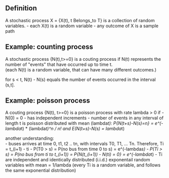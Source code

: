 Definition
--------------------

A stochastic process X = {X(t), t Belongs_to T} is a collection of random variables.
	- each X(t) is a random variable
	- any outcome of X is a sample path


Example: counting process
------------------------

A stochastic process {N(t),t>=0} is a couting process if N(t) represents the number of "events" that have occurred up to time t.  
(each N(t) is a random variable, that can have many different outcomes.)

for s < t, N(t) - N(s) equals the number of events occurred in the interval (s,t].

Example: poisson process
----------------------------
A couting process {N(t), t>=0} is a poisson process with rate lambda > 0 if
	- N(0) = 0
	- has independent increments
	- number of events in any interval of length t is poisson distributed with mean (lambda*t): P{N(t+s)-N(s)=n} = e^(-lambda*t) * (lambda*t)^n / n! and E(N(t+s)-N(s) = lambda*t)

another understanding:  
	- buses arrives at time 0, t1, t2 .. tn, with intervals T0, T1, ... Tn. Therefore, Ti = t_(i+1) - ti 
	- P(T0 > s) = P(no bus from time 0 to s) = e^(-lambda*s)
	- P(Ti > s) = P(no bus from ti to t_(i+1)) = P{N(t_(i+1)) - N(ti) = 0} = e^(-lambda*t)
	- Ti are independent and identically distributed (i.i.d.) exponentail random variables with mean = 1/lambda (every Ti is a random variable, and follows the same exponential distribution)
